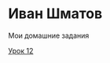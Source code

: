 

# Иван Шматов
Мои домашние задания

[Урок 12](https://shmatov93.github.io/lesson_12/ "Моя готовая домашка")
